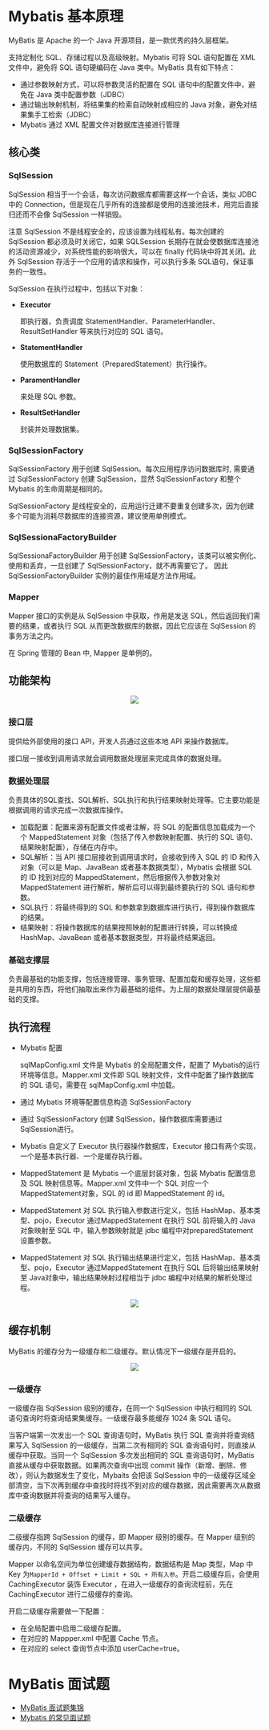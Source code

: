 # Mybatis 基本原理

MyBatis 是 Apache 的一个 Java 开源项目，是一款优秀的持久层框架。

支持定制化 SQL、存储过程以及高级映射。Mybatis 可将 SQL 语句配置在 XML 文件中，避免将 SQL 语句硬编码在 Java 类中。MyBatis 具有如下特点：

- 通过参数映射方式，可以将参数灵活的配置在 SQL 语句中的配置文件中，避免在 Java 类中配置参数（JDBC）
- 通过输出映射机制，将结果集的检索自动映射成相应的 Java 对象，避免对结果集手工检索（JDBC）
- Mybatis 通过 XML 配置文件对数据库连接进行管理

## 核心类

### SqlSession

SqlSession 相当于一个会话，每次访问数据库都需要这样一个会话，类似 JDBC 中的 Connection，但是现在几乎所有的连接都是使用的连接池技术，用完后直接归还而不会像 SqlSession 一样销毁。

注意 SqlSession 不是线程安全的，应该设置为线程私有。每次创建的 SqlSession 都必须及时关闭它，如果 SQLSession 长期存在就会使数据库连接池的活动资源减少，对系统性能的影响很大，可以在 finally 代码块中将其关闭。此外 SqlSession 存活于一个应用的请求和操作，可以执行多条 SQL语句，保证事务的一致性。

SqlSession 在执行过程中，包括以下对象：

- **Executor**

  即执行器，负责调度 StatementHandler、ParameterHandler、ResultSetHandler 等来执行对应的 SQL 语句。

- **StatementHandler**

  使用数据库的 Statement（PreparedStatement）执行操作。

- **ParamentHandler**

  来处理 SQL 参数。

- **ResultSetHandler**

  封装并处理数据集。

### SqlSessionFactory

SqlSessionFactory 用于创建 SqlSession。每次应用程序访问数据库时, 需要通过 SqlSessionFactory 创建 SqlSession，显然 SqlSessionFactory 和整个 Mybatis 的生命周期是相同的。

SqlSessionFactory 是线程安全的，应用运行迁建不要重复创建多次，因为创建多个可能为消耗尽数据库的连接资源，建议使用单例模式。

### SqlSessionaFactoryBuilder

SqlSessionaFactoryBuilder 用于创建 SqlSessionFactory，该类可以被实例化、使用和丢弃，一旦创建了 SqlSessionFactory，就不再需要它了。 因此 SqlSessionFactoryBuilder 实例的最佳作用域是方法作用域。

### Mapper

Mapper 接口的实例是从 SqlSession 中获取，作用是发送 SQL，然后返回我们需要的结果，或者执行 SQL 从而更改数据库的数据，因此它应该在 SqlSession 的事务方法之内。

在 Spring 管理的 Bean 中, Mapper 是单例的。

## 功能架构

<div align="center"><img src="https://github.com/DuHouAn/ImagePro/raw/master/java-notes/spring/mybatis_1.png"/></div>

### 接口层

提供给外部使用的接口 API，开发人员通过这些本地 API 来操作数据库。

接口层一接收到调用请求就会调用数据处理层来完成具体的数据处理。

### 数据处理层

负责具体的SQL查找、SQL解析、SQL执行和执行结果映射处理等。它主要功能是根据调用的请求完成一次数据库操作。

- 加载配置：配置来源有配置文件或者注解，将 SQL 的配置信息加载成为一个个 MappedStatement 对象（包括了传入参数映射配置、执行的 SQL 语句、结果映射配置），存储在内存中。
- SQL解析：当 API 接口层接收到调用请求时，会接收到传入 SQL 的 ID 和传入对象（可以是 Map、JavaBean 或者基本数据类型），Mybatis 会根据 SQL 的 ID 找到对应的 MappedStatement，然后根据传入参数对象对MappedStatement 进行解析，解析后可以得到最终要执行的 SQL 语句和参数。
- SQL执行：将最终得到的 SQL 和参数拿到数据库进行执行，得到操作数据库的结果。
- 结果映射：将操作数据库的结果按照映射的配置进行转换，可以转换成HashMap、JavaBean 或者基本数据类型，并将最终结果返回。

### 基础支撑层

负责最基础的功能支撑，包括连接管理、事务管理、配置加载和缓存处理，这些都是共用的东西，将他们抽取出来作为最基础的组件。为上层的数据处理层提供最基础的支撑。

## 执行流程

- Mybatis 配置

  sqlMapConfig.xml 文件是 Mybatis 的全局配置文件，配置了 Mybatis的运行环境等信息。Mapper.xml 文件即 SQL 映射文件，文件中配置了操作数据库的 SQL 语句，需要在 sqlMapConfig.xml 中加载。

- 通过 Mybatis 环境等配置信息构造 SqlSessionFactory

- 通过 SqlSessionFactory 创建 SqlSession，操作数据库需要通过 SqlSession进行。

- Mybatis 自定义了 Executor 执行器操作数据库，Executor 接口有两个实现，一个是基本执行器、一个是缓存执行器。

- MappedStatement  是 Mybatis 一个底层封装对象，包装 Mybatis 配置信息及 SQL 映射信息等。Mapper.xml 文件中一个 SQL 对应一个 MappedStatement对象，SQL 的 id 即 MappedStatement 的 id。

- MappedStatement 对 SQL 执行输入参数进行定义，包括 HashMap、基本类型、pojo，Executor 通过MappedStatement 在执行 SQL 前将输入的 Java 对象映射至 SQL 中，输入参数映射就是 jdbc 编程中对preparedStatement 设置参数。

- MappedStatement 对 SQL 执行输出结果进行定义，包括 HashMap、基本类型、pojo，Executor 通过MappedStatement 在执行 SQL 后将输出结果映射至 Java对象中，输出结果映射过程相当于 jdbc 编程中对结果的解析处理过程。

<div align="center"><img src="https://github.com/DuHouAn/ImagePro/raw/master/java-notes/spring/mybatis_2.png"/></div>

## 缓存机制

MyBatis 的缓存分为一级缓存和二级缓存。默认情况下一级缓存是开启的。

<div align="center"><img src="https://github.com/DuHouAn/ImagePro/raw/master/java-notes/spring/mybatis_3.png"/></div>

### 一级缓存

一级缓存指 SqlSession 级别的缓存，在同一个 SqlSession 中执行相同的 SQL 语句查询时将查询结果集缓存。一级缓存最多能缓存 1024 条 SQL 语句。

当客户端第一次发出一个 SQL 查询语句时，MyBatis 执行 SQL 查询并将查询结果写入 SqlSession 的一级缓存，当第二次有相同的 SQL 查询语句时，则直接从缓存中获取。当同一个 SqlSession 多次发出相同的 SQL 查询语句时，MyBatis 直接从缓存中获取数据。如果两次查询中出现 commit 操作（新增、删除、修改），则认为数据发生了变化，Mybaits 会把该 SqlSession 中的一级缓存区域全部清空，当下次再到缓存中查找时将找不到对应的缓存数据，因此需要再次从数据库中查询数据并将查询的结果写入缓存。

### 二级缓存

二级缓存指跨 SqlSession 的缓存，即 Mapper 级别的缓存。在 Mapper 级别的缓存内，不同的 SqlSession 缓存可以共享。

Mapper 以命名空间为单位创建缓存数据结构，数据结构是 Map 类型，Map 中 Key 为`MapperId + Offset + Limit + SQL + 所有入参`。开启二级缓存后，会使用 CachingExecutor 装饰 Executor ，在进入一级缓存的查询流程前，先在 CachingExecutor 进行二级缓存的查询。

开启二级缓存需要做一下配置：

- 在全局配置中启用二级缓存配置。
- 在对应的 Mappper.xml 中配置 Cache 节点。
- 在对应的 select 查询节点中添加 userCache=true。

# MyBatis 面试题

- [MyBatis 面试题集锦](https://snailclimb.gitee.io/javaguide/#/docs/system-design/framework/mybatis/mybatis-interview)
- [Mybatis 的常见面试题](https://blog.csdn.net/eaphyy/article/details/71190441)
